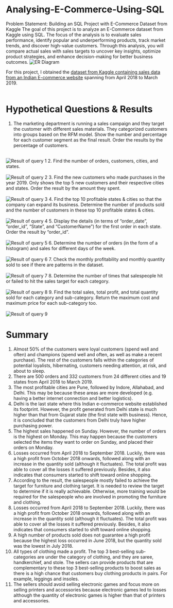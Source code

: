 # Analysing-E-Commerce-Using-SQL

Problem Statement: Building an SQL Project with E-Commerce Dataset from Kaggle
The goal of this project is to analyze an E-Commerce dataset from Kaggle using SQL. The focus of the analysis is to evaluate sales performance, identify popular and underperforming products, track market trends, and discover high-value customers. Through this analysis, you will compare actual sales with sales targets to uncover key insights, optimize product strategies, and enhance decision-making for better business outcomes.
![ER Diagram](https://github.com/user-attachments/assets/34e929e1-8cda-484c-a152-5c593bf3b728)


For this project, I obtained the <a href="https://www.kaggle.com/datasets/benroshan/ecommerce-data">dataset from Kaggle containing sales data from an Indian E-commerce website</a> spanning from April 2018 to March 2019. <br><br>


# Hypothetical Questions & Results
1. The marketing department is running a sales campaign and they target the customer with different sales materials. They categorized customers into groups based on the RFM model. Show the number and percentage for each customer segment as the final result. Order the results by the percentage of customers. <br><br>
<img src="https://miro.medium.com/max/1050/1*4tAFpv01no4Xxy32hX-hUQ.png" alt="Result of query 1">
2. Find the number of orders, customers, cities, and states. <br><br>
<img src="https://miro.medium.com/max/1050/1*gHTr7kMZ8aNe63eMbo7bGQ.png" alt="Result of query 2">
3. Find the new customers who made purchases in the year 2019. Only shows the top 5 new customers and their respective cities and states. Order the result by the amount they spent. <br><br>
<img src="https://miro.medium.com/max/1050/1*FV3kM8lMEHjWFEG1ZFjlrA.png" alt="Result of query 3">
4. Find the top 10 profitable states & cities so that the company can expand its business. Determine the number of products sold and the number of customers in these top 10 profitable states & cities. <br><br>
<img src="https://miro.medium.com/max/1050/1*Xszxeou5ZoUCqAJziQst0g.png" alt="Result of query 4">
5. Display the details (in terms of “order_date”, “order_id”, “State”, and “CustomerName”) for the first order in each state. Order the result by “order_id”. <br><br>
<img src="https://miro.medium.com/max/1050/1*NmE-6LAkm0BelRbClc_NBA.png" alt="Result of query 5">
6. Determine the number of orders (in the form of a histogram) and sales for different days of the week. <br><br>
<img src="https://miro.medium.com/max/1050/1*EDDVYPQ_158nlyNSkfgFiQ.png" alt="Result of query 6">
7. Check the monthly profitability and monthly quantity sold to see if there are patterns in the dataset. <br><br>
<img src="https://miro.medium.com/max/1050/1*vz2uKi-f6MJ1izhGhmkJnw.png" alt="Result of query 7">
8. Determine the number of times that salespeople hit or failed to hit the sales target for each category. <br><br>
<img src="https://miro.medium.com/max/1050/1*rRcCqIJI1lmtnzJ1VSgG7Q.png" alt="Result of query 8">
9. Find the total sales, total profit, and total quantity sold for each category and sub-category. Return the maximum cost and maximum price for each sub-category too. <br><br>
<img src="https://miro.medium.com/max/1050/1*Wk0H92Vj6kVmRp-NL18wiQ.png" alt="Result of query 9">

# Summary 

1. Almost 50% of the customers were loyal customers (spend well and often) and champions (spend well and often, as well as make a recent purchase). The rest of the customers falls within the categories of potential loyalists, hibernating, customers needing attention, at risk, and about to sleep.
2. There are 500 orders and 332 customers from 24 different cities and 19 states from April 2018 to March 2019.
3. The most profitable cities are Pune, followed by Indore, Allahabad, and Delhi. This may be because these areas are more developed (e.g. having a better internet connection and better logistics). 
4. Delhi is the last state where this Indian e-commerce website established its footprint. However, the profit generated from Delhi state is much higher than that from Gujarat state (the first state with business). Hence, it is concluded that the customers from Delhi truly have higher purchasing power.
5. The highest sales happened on Sunday. However, the number of orders is the highest on Monday. This may happen because the customers selected the items they want to order on Sunday, and placed their orders on Monday.
6. Losses occurred from April 2018 to September 2018. Luckily, there was a high profit from October 2018 onwards, followed along with an increase in the quantity sold (although it fluctuates). The total profit was able to cover all the losses it suffered previously. Besides, it also indicates that consumers started to shift toward online shopping.
7. According to the result, the salespeople mostly failed to achieve the target for furniture and clothing target. It is needed to review the target to determine if it is really achievable. Otherwise, more training would be required for the salespeople who are involved in promoting the furniture and clothing.
8. Losses occurred from April 2018 to September 2018. Luckily, there was a high profit from October 2018 onwards, followed along with an increase in the quantity sold (although it fluctuates). The total profit was able to cover all the losses it suffered previously. Besides, it also indicates that consumers started to shift toward online shopping. 
9. A high number of products sold does not guarantee a high profit because the highest loss occurred in June 2018, but the quantity sold was the lowest in July 2018.
10. All types of clothing made a profit. The top 3 best-selling sub-categories are under the category of clothing, and they are saree, handkerchief, and stole. The sellers can provide products that are complementary to these top 3 best-selling products to boost sales as there is a high chance that customers buy clothing products in pairs. For example, leggings and insoles.
11. The sellers should avoid selling electronic games and focus more on selling printers and accessories because electronic games led to losses although the quantity of electronic games is higher than that of printers and accessories.
